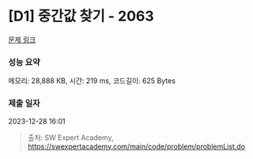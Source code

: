 # [D1] 중간값 찾기 - 2063 

[문제 링크](https://swexpertacademy.com/main/code/problem/problemDetail.do?contestProbId=AV5QPsXKA2UDFAUq) 

### 성능 요약

메모리: 28,888 KB, 시간: 219 ms, 코드길이: 625 Bytes

### 제출 일자

2023-12-28 16:01



> 출처: SW Expert Academy, https://swexpertacademy.com/main/code/problem/problemList.do